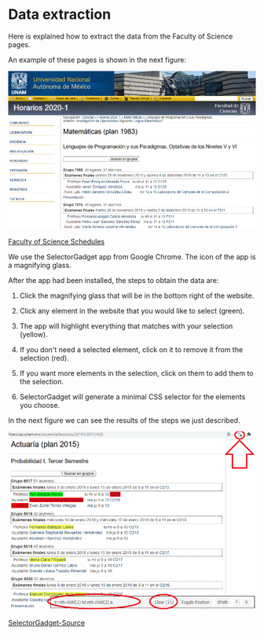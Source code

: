 # Data extraction

Here is explained how to extract the data from the Faculty of Science pages.

An example of these pages is shown in the next figure:

![fig](Figures/Fig_source_of_info.png)

[Faculty of Science Schedules](http://www.fciencias.unam.mx/docencia/horarios/20201/217/607)


We use the SelectorGadget app from Google Chrome. The icon of the app is a magnifying glass.

After the app had been installed, the steps to obtain the data are:

1. Click the magnifying glass that will be in the bottom right of the website.

2. Click any element in the website that you would like to select (green).

3. The app will highlight everything that matches with your selection (yellow).

4. If you don't need a selected element, click on it to remove it from the selection (red).

5. If you want more elements in the selection, click on them to add them to the selection.

6. SelectorGadget will generate a minimal CSS selector for the elements you choose.


In the next figure we can see the results of the steps we just described.

![fig](Figures/Fig_SelectorGadget.png)


[SelectorGadget-Source](https://chrome.google.com/webstore/detail/selectorgadget/mhjhnkcfbdhnjickkkdbjoemdmbfginb?hl=es)